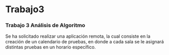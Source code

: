 # Trabajo3
### Trabajo 3 Análisis de Algoritmo

Se ha solicitado realizar una aplicación remota, la cual consiste en la creación de un calendario de pruebas, en donde a cada sala se le asignará distintas pruebas en un horario específico.